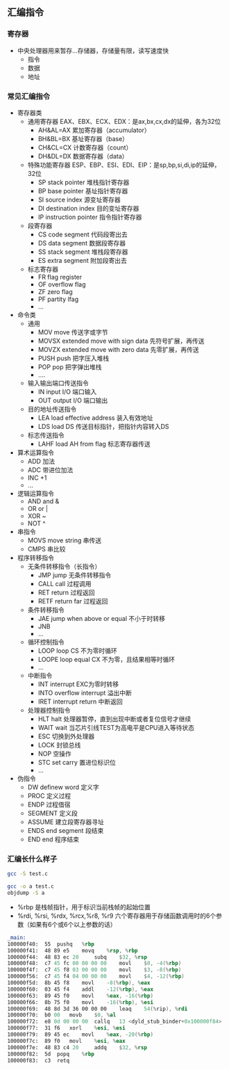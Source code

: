 ## 汇编指令

### 寄存器
- 中央处理器用来暂存...存储器，存储量有限，读写速度快
    - 指令
    - 数据
    - 地址

### 常见汇编指令
- 寄存器类
    - 通用寄存器 EAX、EBX、ECX、EDX：是ax,bx,cx,dx的延伸，各为32位
        - AH&AL=AX 累加寄存器（accumulator）
        - BH&BL=BX 基址寄存器（base）
        - CH&CL=CX 计数寄存器（count）
        - DH&DL=DX 数据寄存器（data）
    - 特殊功能寄存器 ESP、EBP、ESI、EDI、EIP：是sp,bp,si,di,ip的延伸，32位
        - SP stack pointer 堆栈指针寄存器
        - BP base pointer 基址指针寄存器
        - SI source index 源变址寄存器
        - DI destination index 目的变址寄存器
        - IP instruction pointer  指令指针寄存器
    - 段寄存器
        - CS code segment 代码段寄出去
        - DS data segment 数据段寄存器
        - SS stack segment 堆栈段寄存器
        - ES extra segment 附加段寄出去
    - 标志寄存器
        - FR flag register 
        - OF overflow flag
        - ZF zero flag
        - PF partity lfag
        - ...
- 命令类
    - 通用
        - MOV  move 传送字或字节
        - MOVSX extended move with sign data 先符号扩展，再传送
        - MOVZX extended move with zero data 先零扩展，再传送
        - PUSH push 把字压入堆栈
        - POP pop 把字弹出堆栈
        - ....
    - 输入输出端口传送指令
        - IN input      I/O 端口输入
        - OUT output    I/O 端口输出
    - 目的地址传送指令
        - LEA load effective address 装入有效地址
        - LDS load DS 传送目标指针，把指针内容转入DS
    - 标志传送指令
        - LAHF load AH from flag 标志寄存器传送
- 算术运算指令
    - ADD 加法
    - ADC 带进位加法
    - INC +1
    - ...
- 逻辑运算指令
    - AND and &
    - OR or |
    - XOR ~
    - NOT ^
- 串指令
    - MOVS move string 串传送
    - CMPS 串比较
- 程序转移指令
    - 无条件转移指令（长指令）
        - JMP  jump 无条件转移指令
        - CALL call 过程调用
        - RET return 过程返回
        - RETF return far 过程返回
    - 条件转移指令
        - JAE jump when above or equal 不小于时转移
        - JNB
        - ...
    - 循环控制指令
        - LOOP  loop   CS 不为零时循环
        - LOOPE loop equal CX 不为零，且结果相等时循环
        - ...
    - 中断指令
        - INT interrupt EXC为零时转移
        - INTO overflow interrupt 溢出中断
        - IRET interrupt return 中断返回
    - 处理器控制指令
        - HLT  halt 处理器暂停，直到出现中断或者复位信号才继续
        - WAIT wait 当芯片引线TEST为高电平是CPU进入等待状态
        - ESC 切换到外处理器
        - LOCK 封锁总线
        - NOP 空操作
        - STC set carry 置进位标识位
        - ...
- 伪指令
    - DW definew word 定义字
    - PROC 定义过程
    - ENDP 过程借宿
    - SEGMENT 定义段
    - ASSUME 建立段寄存器寻址
    - ENDS end segment 段结束
    - END end 程序结束


### 汇编长什么样子
```bash
gcc -S test.c

gcc -o a test.c
objdump -S a
```
- %rbp 是栈帧指针，用于标识当前栈帧的起始位置
- %rdi, %rsi, %rdx, %rcx,%r8, %r9 六个寄存器用于存储函数调用时的6个参数（如果有6个或6个以上参数的话）
```asm
_main:
100000f40:	55 	pushq	%rbp
100000f41:	48 89 e5 	movq	%rsp, %rbp
100000f44:	48 83 ec 20 	subq	$32, %rsp
100000f48:	c7 45 fc 00 00 00 00 	movl	$0, -4(%rbp)
100000f4f:	c7 45 f8 03 00 00 00 	movl	$3, -8(%rbp)
100000f56:	c7 45 f4 04 00 00 00 	movl	$4, -12(%rbp)
100000f5d:	8b 45 f8 	movl	-8(%rbp), %eax
100000f60:	03 45 f4 	addl	-12(%rbp), %eax
100000f63:	89 45 f0 	movl	%eax, -16(%rbp)
100000f66:	8b 75 f0 	movl	-16(%rbp), %esi
100000f69:	48 8d 3d 36 00 00 00 	leaq	54(%rip), %rdi
100000f70:	b0 00 	movb	$0, %al
100000f72:	e8 0d 00 00 00 	callq	13 <dyld_stub_binder+0x100000f84>
100000f77:	31 f6 	xorl	%esi, %esi
100000f79:	89 45 ec 	movl	%eax, -20(%rbp)
100000f7c:	89 f0 	movl	%esi, %eax
100000f7e:	48 83 c4 20 	addq	$32, %rsp
100000f82:	5d 	popq	%rbp
100000f83:	c3 	retq
```